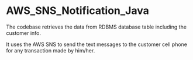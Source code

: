 # AWS_SNS_Notification_Java

The codebase retrieves the data from RDBMS database table including the customer info. 

It uses the AWS SNS to send the text messages to the customer cell phone for any transaction made by him/her.
